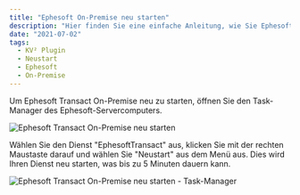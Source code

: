 ```yaml
---
title: "Ephesoft On-Premise neu starten"
description: "Hier finden Sie eine einfache Anleitung, wie Sie Ephesoft Transact On-Premise neu starten können, indem Sie den Task-Manager des Ephesoft-Servercomputers öffnen."
date: "2021-07-02"
tags:
  - KV² Plugin
  - Neustart
  - Ephesoft
  - On-Premise
---
```


Um Ephesoft Transact On-Premise neu zu starten, öffnen Sie den Task-Manager des Ephesoft-Servercomputers.

![Ephesoft Transact On-Premise neu starten](/_images/doc2/Bildschirmfoto-2021-07-05-um-16.28.36-1024x892.png "Ephesoft Transact On-Premise neu starten")

Wählen Sie den Dienst "EphesoftTransact" aus, klicken Sie mit der rechten Maustaste darauf und wählen Sie "Neustart" aus dem Menü aus.
Dies wird Ihren Dienst neu starten, was bis zu 5 Minuten dauern kann.

![Ephesoft Transact On-Premise neu starten - Task-Manager](/_images/doc2/MicrosoftTeams-image-2.png "Ephesoft Transact On-Premise neu starten - Task-Manager")